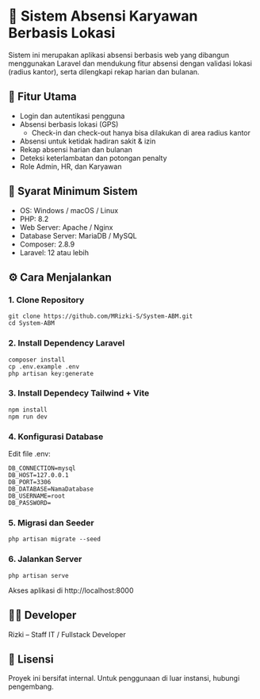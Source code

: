 # 📌 Sistem Absensi Karyawan Berbasis Lokasi

Sistem ini merupakan aplikasi absensi berbasis web yang dibangun menggunakan Laravel dan mendukung fitur absensi dengan validasi lokasi (radius kantor), serta dilengkapi rekap harian dan bulanan.

## 🚀 Fitur Utama

-   Login dan autentikasi pengguna
-   Absensi berbasis lokasi (GPS)
    -   Check-in dan check-out hanya bisa dilakukan di area radius kantor
-   Absensi untuk ketidak hadiran sakit & izin
-   Rekap absensi harian dan bulanan
-   Deteksi keterlambatan dan potongan penalty
-   Role Admin, HR, dan Karyawan

## 🧰 Syarat Minimum Sistem

-   OS: Windows / macOS / Linux
-   PHP: 8.2
-   Web Server: Apache / Nginx
-   Database Server: MariaDB / MySQL
-   Composer: 2.8.9
-   Laravel: 12 atau lebih

## ⚙️ Cara Menjalankan

### 1. Clone Repository

    git clone https://github.com/MRizki-S/System-ABM.git
    cd System-ABM

### 2. Install Dependency Laravel

    composer install
    cp .env.example .env
    php artisan key:generate

### 3. Install Dependecy Tailwind + Vite

    npm install
    npm run dev

### 4. Konfigurasi Database

Edit file .env:

    DB_CONNECTION=mysql
    DB_HOST=127.0.0.1
    DB_PORT=3306
    DB_DATABASE=NamaDatabase
    DB_USERNAME=root
    DB_PASSWORD=

### 5. Migrasi dan Seeder

    php artisan migrate --seed

### 6. Jalankan Server

    php artisan serve

Akses aplikasi di http://localhost:8000

## 👨‍💻 Developer

Rizki – Staff IT / Fullstack Developer

## 📄 Lisensi

Proyek ini bersifat internal. Untuk penggunaan di luar instansi, hubungi pengembang.
